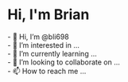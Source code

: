 <h1> Hi, I'm Brian </h1>
- 👋 Hi, I’m @bli698 <br/>
- 👀 I’m interested in ... <br/>
- 🌱 I’m currently learning ... <br/>
- 💞️ I’m looking to collaborate on ... <br/>
- 📫 How to reach me ... <br/>

<!---
bli698/bli698 is a ✨ special ✨ repository because its `README.md` (this file) appears on your GitHub profile.
You can click the Preview link to take a look at your changes.
--->
